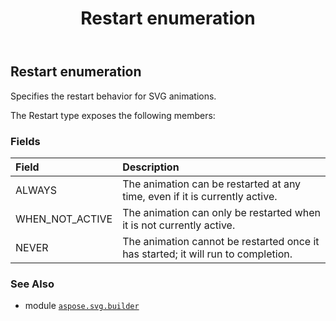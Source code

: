 ﻿---
title: Restart enumeration
second_title: Aspose.SVG for Python via .NET API References
description: 
type: docs
weight: 1680
url: /python-net/aspose.svg.builder/restart/
is_root: false
---

## Restart enumeration

Specifies the restart behavior for SVG animations.



The Restart type exposes the following members:

### Fields
| Field | Description |
| :- | :- |
| ALWAYS | The animation can be restarted at any time, even if it is currently active. |
| WHEN_NOT_ACTIVE | The animation can only be restarted when it is not currently active. |
| NEVER | The animation cannot be restarted once it has started; it will run to completion. |



### See Also
* module [`aspose.svg.builder`](..)
